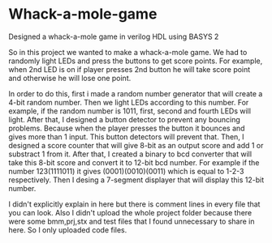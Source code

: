 # Whack-a-mole-game
Designed a whack-a-mole game in verilog HDL using BASYS 2 

So in this project we wanted to make a whack-a-mole game. We had to randomly light LEDs and press the buttons to get score points. For example, when 2nd LED is on if player presses 2nd button he will take score point and otherwise he will lose one point.

In order to do this, first i made a random number generator that will create a 4-bit random number. Then we light LEDs according to this number. For example, if the random number is 1011, first, second and fourth LEDs will light. After that, I designed a button detector to prevent any bouncing problems. Because when the player presses the button it bounces and gives more than 1 input. This button detectors will prevent that. Then, I designed a score counter that will give 8-bit as an output score and add 1 or substract 1 from it. After that, I created a binary to bcd converter that will take this 8-bit score and convert it to 12-bit bcd number. For example  if the number 123(1111011) it gives (0001)(0010)(0011) which is equal to 1-2-3 respectively. Then I desing a 7-segment displayer that will display this 12-bit number.


I didn't explicitly explain in here but there is comment lines in every file that you can look. Also I didn't upload the whole project folder because there were some bmm,prj,stx and test files that I found unnecessary to share in here. So I only uploaded code files.
